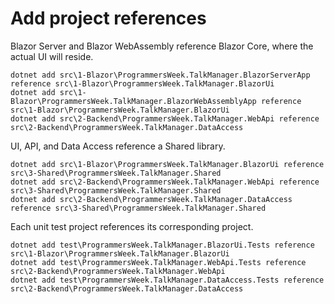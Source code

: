 # Add project references

Blazor Server and Blazor WebAssembly reference Blazor Core, where the actual UI will reside.

```
dotnet add src\1-Blazor\ProgrammersWeek.TalkManager.BlazorServerApp reference src\1-Blazor\ProgrammersWeek.TalkManager.BlazorUi
dotnet add src\1-Blazor\ProgrammersWeek.TalkManager.BlazorWebAssemblyApp reference src\1-Blazor\ProgrammersWeek.TalkManager.BlazorUi
dotnet add src\2-Backend\ProgrammersWeek.TalkManager.WebApi reference src\2-Backend\ProgrammersWeek.TalkManager.DataAccess
```

UI, API, and Data Access reference a Shared library.

```
dotnet add src\1-Blazor\ProgrammersWeek.TalkManager.BlazorUi reference src\3-Shared\ProgrammersWeek.TalkManager.Shared
dotnet add src\2-Backend\ProgrammersWeek.TalkManager.WebApi reference src\3-Shared\ProgrammersWeek.TalkManager.Shared
dotnet add src\2-Backend\ProgrammersWeek.TalkManager.DataAccess reference src\3-Shared\ProgrammersWeek.TalkManager.Shared
```

Each unit test project references its corresponding project.

```
dotnet add test\ProgrammersWeek.TalkManager.BlazorUi.Tests reference src\1-Blazor\ProgrammersWeek.TalkManager.BlazorUi
dotnet add test\ProgrammersWeek.TalkManager.WebApi.Tests reference src\2-Backend\ProgrammersWeek.TalkManager.WebApi
dotnet add test\ProgrammersWeek.TalkManager.DataAccess.Tests reference src\2-Backend\ProgrammersWeek.TalkManager.DataAccess
```